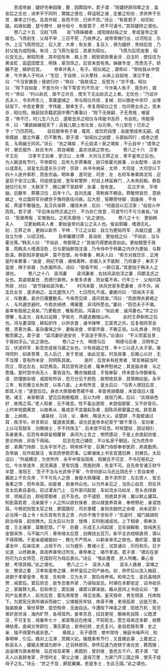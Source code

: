 <!-- { "loadSidebar": true } -->
　　至成帝崩﹐婕妤充奉园陵﹐薨﹐因葬园中。君子谓﹕“班婕妤辞同辇之言﹐盖宣后之志也﹔进李平于同列﹐樊姬之德也﹔释诅祝之谐﹐定姜之知也﹔求供养于东宫﹐寡李之行也。及其作赋﹐哀而不伤﹐归命不怨。”诗云﹕“有斐君子﹐如切如磋。如琢如磨﹐瑟兮僩兮﹐赫兮咺兮﹐有斐君子﹐终不可谖兮。”其班婕妤之谓也。
　　卷八之十五　汉赵飞燕
　　赵飞燕姊娣者﹐成阳侯赵临之女﹐孝成皇帝之宠姬也。飞燕初生﹐父母不举﹐三日不死﹐乃收养之。成帝常微行出﹐过河阳主﹐乐作。上见飞燕而悦之﹐召入宫﹐大幸﹔有女弟﹐复召入﹐俱为婕妤﹐贵倾后宫﹐乃封父临为成阳侯。有顷﹐立飞燕为皇后﹐其弟为昭仪。
　　飞燕为后而宠衰﹐昭仪宠无比。居昭阳舍﹐其中廷彤朱﹐殿上漆﹐砌皆铜沓黄金涂﹐白玉阶﹐壁往往为黄金釭﹐函蓝田壁玉﹐明珠﹑翠羽饰之。后宫未尝有焉。姊娣专宠﹐而悉无子。娇媚不逊﹐嫉妒后宫。
　　帝幸许美人﹐有子。昭仪闻之﹐谓帝曰﹕“常绐我从中宫来﹐今许美人子何从﹖”生怼﹐手自捯﹐以头擎柱﹐从床上自投地﹐涕泣不食﹐曰﹕“今当安置我﹖我欲归尔﹗”帝曰﹕“我故语之﹐反怒为﹖”亦不食。昭仪曰﹕“陛下自如是﹐不食为何﹖陛下常言‘约不负汝’﹐今许美人有子﹐竟负约﹐谓何﹖”帝曰﹕“约以赵氏﹐故不立许氏﹐使天下无出赵氏之上者。无忧也﹗”乃诏许氏夫人﹐令杀所生儿﹐革箧盛缄之﹐帝与昭仪共视﹐复缄﹐封以御史中丞印﹐出埋狱垣下。中宫史曹宫﹐字伟能﹐御幸生子。帝复用昭仪之言﹐勿问男女杀之。宫未杀﹐昭仪怒。掖庭狱丞籍武因中黄门奏事曰﹕“陛下无继嗣﹐子无贵贱﹐唯留意﹗”帝不厅。时儿生八九日﹐遂取去杀之昭仪与伟能书及药﹐令自死。伟能得书﹐曰﹕“果欲姊娣擅天下﹗且我儿额上有壮发﹐似元帝。今儿安在﹖已杀之乎﹖”乃饮药死。
　　自后御幸有子者﹐辄死﹐或饮药自堕﹐由是使成帝无嗣。成帝既崩﹐援立外蕃﹐仍不繁育。君子谓﹕“赵昭仪之凶嬖﹐与褒姒同行﹔成帝之惑乱﹐与周幽王同风。”诗云﹕“池之竭矣﹐不云自滨﹖泉之竭矣﹐不云自中﹖”成帝之时﹐舅氏擅外﹐赵氏专内﹐其自竭极﹐盖亦池泉之势也。
　　卷八之十六　汉孝平王后
　　汉孝平王后者﹐安汉公﹑太傅﹑大司马王莽之女﹐孝平皇帝之后也。为人婉淑有节行。平帝即位﹐后年九岁莽秉政﹐欲只依霍光故事﹐以女配帝﹔设诈以成其礼﹐讽皇太后遣长乐少府﹑宗政﹑尚书令纳采﹔太师﹑大司徒﹑大司空以下四十人皮弁素积﹐而告宗庙。明年春﹐遣司徒﹑司空﹑左﹑右将军奉乘舆法驾﹐迎皇后于安汉公第。司徒授玺绶﹐登车称警跸﹐时自上林延寿门﹐入未央前殿。群臣就位行礼毕﹐大赦天下﹐赐公卿下至趋宰﹑执事﹐皆有差。
　　后立岁余﹐平帝崩。后数年﹐莽篡汉位﹐后年十八。自刘氏废﹐常称疾不朝会。莽敬悍哀伤﹐意欲嫁之﹐令立国将军孙建世子豫将医往问疾。后大怒﹐笞鞭旁侍御﹐因废疾﹐不肯起﹐莽遂不敢强也。及汉兵诛莽﹐燔烧未央﹐后曰﹕“何面目以见汉家﹗”自投火中而死。君子谓﹕“平后体自然贞淑之行﹐不为存亡改意﹐可谓节行不亏污者矣。”诗曰﹕“髧彼两髦﹐实惟我仪。之死矢靡他﹗”此之谓也。
　　卷八之十七　更始韩夫人
　　汉更始韩夫人者﹐更始皇帝刘圣公之夫人也。佞谄邪媚﹐嗜酒无礼。初﹐王莽之末﹐更始以新市﹑平林﹑下江之众起﹐自立为更始将军﹐兵威日盛﹐遂自立为帝﹐以绍汉统。
　　及申屠建讨莽﹐首诣宛﹐更始视之曰﹕“不如此﹐当与霍光等。”韩夫人曰﹕“不如此﹐帝那得之﹖”其佞巧得更始意如此。更始既堕于政事﹐而韩夫人嗜酒淫色﹐日与更始醉饱沈湎﹐乃令侍中于帏幕之内诈为更始﹐与群臣语。群臣知非更始声﹐莫不怨恨。尚书奏事﹐韩夫人曰﹕“帝方对我饮乐﹐正用是时来奏事﹗”由是﹐网纪不摄﹐诸侯离畔。赤眉入关不能制﹐乃将妻子﹐奉天子玺绶﹐降于赤眉﹐为赤眉所杀。诗曰﹕“彼昏不知﹐一醉日富。”其更始于韩夫人之谓也。
　　卷八之十八　梁鸿妻
　　梁鸿妻者﹐右扶风梁伯淳之妻﹐同郡孟氏之女也。其姿貌甚丑﹐而德行甚修。乡里多求者﹐而女辄不肯。行年三十﹐父母问其所欲﹐对曰﹕“欲节操如梁鸿者。”
　　时鸿未娶﹐扶风世家多愿妻者﹐亦不许。闻孟氏女言﹐遂求纳之。孟氏盛饰入门﹐七日而礼不成。妻跪问曰﹕“窃闻夫子高义﹐斥数妻。妾亦已偃蹇数夫。今来而见择﹐请问其故。”鸿曰﹕“吾欲得衣裘褐之人﹐与共遁世避时。今若衣绮绣﹐傅黛墨﹐非鸿所愿也。”妻曰﹕“窃恐夫子不堪。妾幸有隐居之具矣。”乃更粗衣﹐椎髻而前。鸿喜曰﹕“如此者﹐诚鸿妻也。”字之曰德曜﹐名孟光﹔自名曰运期﹐字俟光﹐共遯逃霸陵山中。
　　此时王莽新败之后也。鸿与妻深隐﹐耕耘织作﹐以供衣食﹔诵书弹琴﹐忘富贵之乐。后复相将至会稽﹐赁舂为事。虽杂庸保之中﹐妻每进食﹐举案齐眉﹐不敢正视。以礼修身﹐所在敬而慕之。君子谓﹕“梁鸿妻好道安贫﹐不汲汲于荣乐。”论语曰﹕“不义而富且贵﹐于我如浮云。”此之谓也。
　　卷八之十九　明德马后
　　明德马后者﹐汉明帝之后﹐伏波将军﹑新息忠成侯马援之女也。少有岐嶷之性﹐年十三以选入太子家。接待同列﹐如承至尊﹐先人后己﹐发于至诚﹐由此见宠。时及政事﹐后推心以对﹐无不当理﹔意有所未安﹐则明陈其故。
　　是时﹐后宫未有妊育者﹐常言继嗣当时而立﹐荐达左右﹐如恐弗及。其后宫有进见者﹐辄奉养慰纳之﹔其宠益进者﹐与之愈隆。是时宫中尚无人﹐事皆自为。舞衣袖裁成﹐手皆瘃裂﹐终未尝与侍御者私语﹐防僮御杂错﹐或因有所诉﹐恐万分见于颜色﹐故预绝其渐﹐其慎微如是。永平三年﹐有司奏立长秋宫﹐以率八妾。上未有所言﹐皇太后曰﹕“马贵人德冠后宫﹐即其人也﹗”遂登后位。身衣大练御者秃裙不缘﹐率皆羌胡倭越﹐未尝请旧人僮使。诸王﹑亲家朝请﹐望见后袍极粗疏﹐反以为绮﹐就视乃笑。后曰﹕“此缯染色好﹐故用之耳。”老人知者﹐无不嗟息。性不喜出游观﹐未尝临御窗﹐又不好音乐。上时幸苑囿离宫﹐以故希从﹐辄戒言不宜晨起及禽﹐因陈风邪雾露之戒。辞息甚备﹐上纳焉。
　　诵易经﹐习诗﹑论﹑春秋﹐略说大义。读楚辞﹐不竟赋诵过耳﹐疾浮华。听言观论﹐辄擿发其要。读光武皇帝本纪至于“献千里马﹑宝剑者﹐上以马驾鼓车﹐剑赐骑士﹐手不持珠玉”﹐后未尝不叹息。时有楚狱﹐因证相引﹐系者甚多。后恐有单辞妄相覆冒﹐承间为上言之﹐恻然感动﹐于是上衣夜起彷徨﹐思论所纳﹐非臣下得闻。
　　后志在克己辅佐﹐不以私家干朝廷。兄为虎贲中郎﹐弟黄门侍郎﹐讫永平世不迁。明帝体不安﹐召黄门侍郎奉参医药﹐夙夜勤劳。及帝崩﹐后作起居注﹐省去防参医药事。公卿诸侯上书言宜遵旧典﹐封舅氏。太后诏曰﹕“外戚横恣﹐为世所传﹐永平中常自简练﹐知舅氏不可恣﹐不令在枢机之位。今水旱连年﹐民流满道﹐至有饥饿﹐而施封拜﹐失宜不可。且先帝言诸王财今半楚﹑淮阳王﹐‘吾子不当与光武帝子等’﹐今奈何欲以马氏比阴氏乎﹖吾自束修﹐冀欲上不负先帝﹐下不亏先人之德﹐身服大练缣裙﹐食不求所甘﹐左右旁人﹐皆无香熏之饰﹐但布帛耳。如是者﹐欲身帅众也。以为外亲见之﹐当伤心自克﹐但反共言太后素自喜俭。前过濯龙门上﹐见外家问起居﹐车如流水马如龙﹐苍头衣绿直领﹐领袖正白﹐顾视旁御者﹐远不及也。亦不谴怒﹐但绝其岁用﹐冀以默止讙耳。知臣莫若君﹐况亲属乎﹖人之所以欲封侯者﹐欲以禄食养其亲﹐奉修祭祀﹐身温饱耳。今祭祀则受太官之牲﹐郡国既珍﹑司农黍稷﹐身则衣御府之余缯﹐尚未足耶﹖必当得一县上令﹖长乐宫有负言之责﹐内亦不愧于世俗乎﹖”先是时﹐城门越骑校尉治母丧﹐起坟微大。后太后以为言﹐惶惧﹐实时削减成坟。上下相承﹐俱奉法度﹐王主诸家﹐莫敢犯禁。广平﹐巨鹿﹑乐成王入间起居﹐见车骑鞍勒﹐皆纯黑无金银采饰﹐马不踰六尺﹔章帝缘太后意﹐白赐钱五百万。新平主衣绀缟直领﹐谪以不得厚赐。于是亲戚被服如一﹐教化不严而从﹐以躬亲率先之故也。置织室﹑蚕室濯龙中﹐后亲往来﹐占视于内﹐以为娱乐﹔教诸小王﹐试其诵论﹐衎衎和乐。日夕论道﹐以终厥身。其视养章帝过所生。章帝奉之﹐竭尽孝道。君子谓﹕“德后在家则可为众女师范﹐在国则可为母后表仪。”诗云﹕“惟此惠君﹐民人所瞻。秉心宣猷﹐考慎其相。”此之谓也。
　　卷八之二十　梁夫人嫕
　　梁夫人嫕者﹐梁竦之女﹐樊调之妻﹐汉孝和皇帝之姨﹐恭怀皇后之同产姊也。初﹐恭怀后以选入掖庭﹐进御于孝章皇帝﹐有宠﹐生和帝﹐立为太子﹐窦后母养焉。和帝之生﹐梁氏喜相庆贺﹐闻窦后。窦后骄恣﹐欲专恣害外家﹐乃诬陷梁氏。时竦在本郡安定﹐诏书收杀之﹐家属移九真。后和帝立﹐窦后崩﹐诸窦以罪诛放。嫕从民间上书自讼曰﹕“妾同产女弟贵人﹐前充后宫﹐蒙先帝厚恩﹐得见龙乘。皇天授命﹐育生明圣﹐托体陛下。为窦宪兄弟所谮诉而破亡﹐父竦冤死牢狱﹐体骨不掩﹐老母孤弟﹐远徙万里。独妾脱身﹐窜伏草野﹐尝恐殁命﹐无由自达。今遭陛下神圣之德﹐揽统万机﹐宪兄弟奸恶伏诛﹐海内旷然﹐各得其所。妾幸苏息﹐拭目更视﹐敢昧死自陈﹕父既湮没﹐不可复生﹐母垂年七十﹐弟棠等远在绝域﹐不知死生。愿乞母弟还本郡﹐收葬竦枯骨。妾闻文帝即位﹐薄氏蒙达﹔宣帝纪统﹐史氏复兴。妾自悲既有薄﹑史之亲﹐独不得蒙外戚余恩。”
　　章疏上﹐天子感悟﹐使中常侍﹑掖庭令噪声问﹐知事明审﹐引见。嫕对上泣涕﹐赏赐义妃。嫕既素有节行﹐又首建此事﹐上嘉宠之﹐称梁夫人﹐擢嫕夫樊调为郎中﹐迁羽林郎将。恭怀后遂乃改殡于承光宫﹐葬西陵﹔追谥竦为褒亲愍候﹐征还母及弟等﹔素既到﹐曾封侯﹐食邑五千户。君子谓﹕“梁夫人以哀辞发家﹐开悟时主﹐荣父之魂﹐遣母万里﹐为家门开三国之拜﹐使天子成母子之礼。”诗云﹕“世之不显﹐厥犹翼翼。恩皇多士﹐生此王国。”此之谓也。

